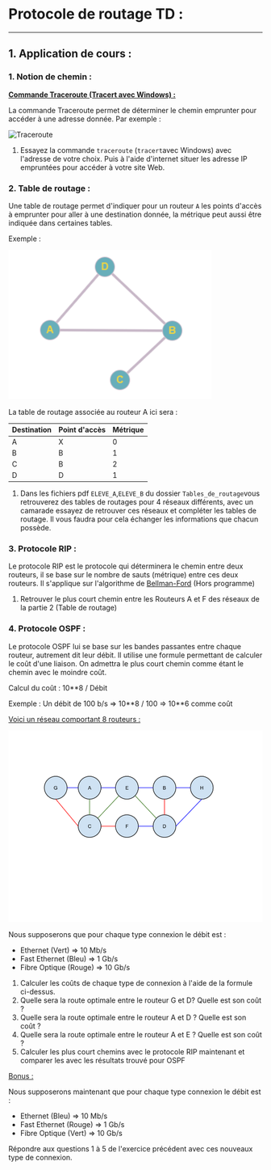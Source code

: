 # Protocole de routage TD :

------

## 1. Application de cours :

### 1.  Notion de chemin :

**<u>Commande Traceroute (Tracert avec Windows) :</u>**

La commande Traceroute permet de déterminer le chemin emprunter pour accéder à une adresse donnée. Par exemple : 

![Traceroute](.\Images\traceroute.png)

1. Essayez la commande `traceroute` (`tracert`avec Windows) avec l'adresse de votre choix. Puis à l'aide d'internet situer les adresse IP empruntées pour accéder à votre site Web.

### 2. Table de routage :

Une table de routage permet d'indiquer pour un routeur `A` les points d'accès à emprunter pour aller à une destination donnée, la métrique peut aussi être indiquée dans certaines tables.

Exemple : 

![](./Images/reseau_exemple.png)

La table de routage associée au routeur A ici sera :

| Destination | Point d'accès | Métrique |
| ----------- | ------------- | -------- |
| A           | X             | 0        |
| B           | B             | 1        |
| C           | B             | 2        |
| D           | D             | 1        |

1. Dans les fichiers pdf `ELEVE_A`,`ELEVE_B` du dossier `Tables_de_routage`vous retrouverez des tables de routages pour 4 réseaux différents, avec un camarade essayez de retrouver ces réseaux et compléter les tables de routage. Il vous faudra pour cela échanger les informations que chacun possède.

### 3. Protocole RIP :

Le protocole RIP est le protocole qui déterminera le chemin entre deux routeurs, il se base sur le nombre de sauts (métrique) entre ces deux routeurs. Il s'applique sur l'algorithme de [Bellman-Ford](https://fr.wikipedia.org/wiki/Algorithme_de_Bellman-Ford) (Hors programme)

1. Retrouver le plus court chemin entre les Routeurs A et F des réseaux de la partie 2 (Table de routage)

### 4. Protocole OSPF :

Le protocole OSPF lui se base sur les bandes passantes entre chaque routeur, autrement dit leur débit. Il utilise une formule permettant de calculer le coût d'une liaison. On admettra le plus court chemin comme étant le chemin avec le moindre coût.

Calcul du coût : 10**8 / Débit

Exemple : Un débit de 100 b/s => 10\*\*8 / 100 => 10\*\*6 comme coût

<u>Voici un réseau comportant 8 routeurs :</u>

![OSPF](./Images/OSPF.png)

Nous supposerons que pour chaque type connexion le débit est :

- Ethernet (Vert) => 10 Mb/s
- Fast Ethernet  (Bleu) => 1 Gb/s
- Fibre Optique (Rouge) => 10 Gb/s

1. Calculer les coûts de chaque type de connexion à l'aide de la formule ci-dessus.
2. Quelle sera la route optimale entre le routeur G et D? Quelle est son coût ?
3. Quelle sera la route optimale entre le routeur A et D ? Quelle est son coût ?
4. Quelle sera la route optimale entre le routeur A et E ? Quelle est son coût ?
5. Calculer les plus court chemins avec le protocole RIP maintenant et comparer les avec les résultats trouvé pour OSPF



<u>Bonus :</u>

Nous supposerons maintenant que pour chaque type connexion le débit est :

- Ethernet (Bleu) => 10 Mb/s
- Fast Ethernet  (Rouge) => 1 Gb/s
- Fibre Optique (Vert) => 10 Gb/s

Répondre aux questions 1 à 5 de l'exercice précédent avec ces nouveaux type de connexion. 
